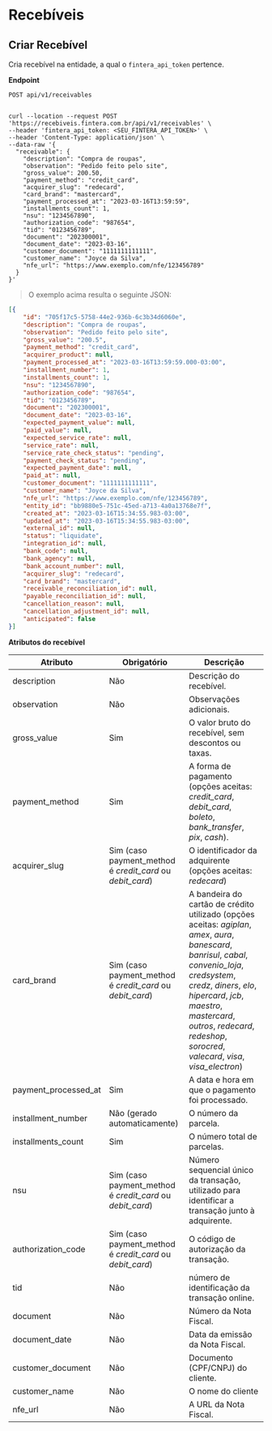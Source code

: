 # Recebíveis

## Criar Recebível

Cria recebível na entidade, a qual o `fintera_api_token` pertence.

**Endpoint**

`POST api/v1/receivables`

```shell

curl --location --request POST 'https://recebiveis.fintera.com.br/api/v1/receivables' \
--header 'fintera_api_token: <SEU_FINTERA_API_TOKEN>' \
--header 'Content-Type: application/json' \
--data-raw '{
  "receivable": {
    "description": "Compra de roupas",
    "observation": "Pedido feito pelo site",
    "gross_value": 200.50,
    "payment_method": "credit_card",
    "acquirer_slug": "redecard",
    "card_brand": "mastercard",
    "payment_processed_at": "2023-03-16T13:59:59",
    "installments_count": 1,
    "nsu": "1234567890",
    "authorization_code": "987654",
    "tid": "0123456789",
    "document": "202300001",
    "document_date": "2023-03-16",
    "customer_document": "1111111111111",
    "customer_name": "Joyce da Silva",
    "nfe_url": "https://www.exemplo.com/nfe/123456789"
  }
}'
```

> O exemplo acima resulta o seguinte JSON:

```json
[{
    "id": "705f17c5-5758-44e2-936b-6c3b34d6060e",
    "description": "Compra de roupas",
    "observation": "Pedido feito pelo site",
    "gross_value": "200.5",
    "payment_method": "credit_card",
    "acquirer_product": null,
    "payment_processed_at": "2023-03-16T13:59:59.000-03:00",
    "installment_number": 1,
    "installments_count": 1,
    "nsu": "1234567890",
    "authorization_code": "987654",
    "tid": "0123456789",
    "document": "202300001",
    "document_date": "2023-03-16",
    "expected_payment_value": null,
    "paid_value": null,
    "expected_service_rate": null,
    "service_rate": null,
    "service_rate_check_status": "pending",
    "payment_check_status": "pending",
    "expected_payment_date": null,
    "paid_at": null,
    "customer_document": "1111111111111",
    "customer_name": "Joyce da Silva",
    "nfe_url": "https://www.exemplo.com/nfe/123456789",
    "entity_id": "bb9880e5-751c-45ed-a713-4a0a13768e7f",
    "created_at": "2023-03-16T15:34:55.983-03:00",
    "updated_at": "2023-03-16T15:34:55.983-03:00",
    "external_id": null,
    "status": "liquidate",
    "integration_id": null,
    "bank_code": null,
    "bank_agency": null,
    "bank_account_number": null,
    "acquirer_slug": "redecard",
    "card_brand": "mastercard",
    "receivable_reconciliation_id": null,
    "payable_reconciliation_id": null,
    "cancellation_reason": null,
    "cancellation_adjustment_id": null,
    "anticipated": false
}]
```

**Atributos do recebível**

Atributo  | Obrigatório | Descrição
--------- | ----------- | -----------
description | Não | Descrição do recebível.
observation | Não | Observações adicionais.
gross_value | Sim | O valor bruto do recebível, sem descontos ou taxas.
payment_method | Sim | A forma de pagamento (opções aceitas: _credit_card_, _debit_card_, _boleto_, _bank_transfer_, _pix_, _cash_).
acquirer_slug | Sim (caso payment_method é _credit_card_ ou _debit_card_)| O identificador da adquirente (opções aceitas: _redecard_)
card_brand | Sim (caso payment_method é _credit_card_ ou _debit_card_)| A bandeira do cartão de crédito utilizado (opções aceitas: _agiplan_, _amex_, _aura_, _banescard_, _banrisul_, _cabal_, _convenio_loja_, _credsystem_, _credz_, _diners_, _elo_, _hipercard_, _jcb_, _maestro_, _mastercard_, _outros_, _redecard_, _redeshop_, _sorocred_, _valecard_, _visa_, _visa_electron_)
payment_processed_at | Sim | A data e hora em que o pagamento foi processado.
installment_number | Não (gerado automaticamente)| O número da parcela.
installments_count | Sim | O número total de parcelas.
nsu | Sim (caso payment_method é _credit_card_ ou _debit_card_) | Número sequencial único da transação, utilizado para identificar a transação junto à adquirente.
authorization_code | Sim (caso payment_method é _credit_card_ ou _debit_card_) | O código de autorização da transação.
tid | Não |  número de identificação da transação online.
document | Não | Número da Nota Fiscal.
document_date | Não |  Data da emissão da Nota Fiscal.
customer_document | Não | Documento (CPF/CNPJ) do cliente.
customer_name | Não | O nome do cliente
nfe_url | Não | A URL da Nota Fiscal.
